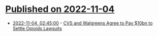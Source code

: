 # [Published on 2022-11-04](index.md)

* [2022-11-04, 02:45:00](https://soylentnews.org/article.pl?sid=22/11/02/2048224&from=rss) - [CVS and Walgreens Agree to Pay $10bn to Settle Opioids Lawsuits](https://soylentnews.org/article.pl?sid=22/11/02/2048224&from=rss)
